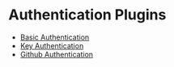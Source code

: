 # Authentication Plugins


- [Basic Authentication](basic_auth.md)
- [Key Authentication](key.md)
- [Github Authentication](git.md)
